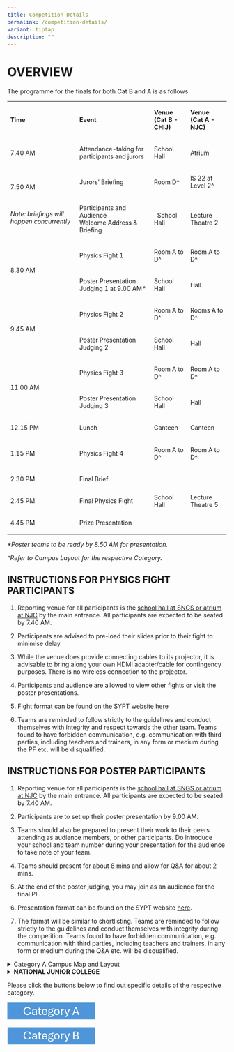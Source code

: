 ```yaml
---
title: Competition Details
permalink: /competition-details/
variant: tiptap
description: ""
---
```

<h1>OVERVIEW</h1>
<p>The programme for the finals for both Cat B and A is as follows:</p>
<table style="minWidth: 100px">
<colgroup>
<col>
<col>
<col>
<col>
</colgroup>
<tbody>
<tr>
<td rowspan="1" colspan="1">
<p><strong>Time</strong>
</p>
</td>
<td rowspan="1" colspan="1">
<p><strong>Event</strong>
</p>
</td>
<td rowspan="1" colspan="1">
<p><strong>Venue<br>(Cat B - CHIJ)</strong>
</p>
</td>
<td rowspan="1" colspan="1">
<p><strong>Venue<br>(Cat A - NJC)</strong>
</p>
</td>
</tr>
<tr>
<td rowspan="1" colspan="1">
<p>7.40 AM</p>
</td>
<td rowspan="1" colspan="1">
<p>Attendance-taking for participants and jurors</p>
</td>
<td rowspan="1" colspan="1">
<p>School Hall</p>
</td>
<td rowspan="1" colspan="1">
<p>Atrium</p>
</td>
</tr>
<tr>
<td rowspan="2" colspan="1">
<p>7.50 AM</p>
<p>
<br>
</p>
<p><em>Note: briefings will happen concurrently</em>
</p>
</td>
<td rowspan="1" colspan="1">
<p>Jurors’ Briefing</p>
</td>
<td rowspan="1" colspan="1">
<p>Room D^</p>
</td>
<td rowspan="1" colspan="1">
<p>IS 22 at Level 2^</p>
</td>
</tr>
<tr>
<td rowspan="1" colspan="1">
<p>Participants and Audience
<br>Welcome Address &amp; Briefing</p>
</td>
<td rowspan="1" colspan="1">
<p>&nbsp; School Hall</p>
</td>
<td rowspan="1" colspan="1">
<p>Lecture Theatre 2</p>
</td>
</tr>
<tr>
<td rowspan="2" colspan="1">
<p>8.30 AM</p>
</td>
<td rowspan="1" colspan="1">
<p>Physics Fight 1&nbsp;</p>
</td>
<td rowspan="1" colspan="1">
<p>Room A to D^</p>
</td>
<td rowspan="1" colspan="1">
<p>Room A to D^</p>
</td>
</tr>
<tr>
<td rowspan="1" colspan="1">
<p>Poster Presentation Judging 1 at 9.00 AM<em>*</em>
</p>
</td>
<td rowspan="1" colspan="1">
<p>School Hall</p>
</td>
<td rowspan="1" colspan="1">
<p>Hall</p>
</td>
</tr>
<tr>
<td rowspan="2" colspan="1">
<p>9.45 AM</p>
</td>
<td rowspan="1" colspan="1">
<p>Physics Fight 2&nbsp;</p>
</td>
<td rowspan="1" colspan="1">
<p>Room A to D^</p>
</td>
<td rowspan="1" colspan="1">
<p>Rooms A to D^</p>
</td>
</tr>
<tr>
<td rowspan="1" colspan="1">
<p>Poster Presentation Judging 2</p>
</td>
<td rowspan="1" colspan="1">
<p>School Hall</p>
</td>
<td rowspan="1" colspan="1">
<p>Hall</p>
</td>
</tr>
<tr>
<td rowspan="2" colspan="1">
<p>11.00 AM</p>
</td>
<td rowspan="1" colspan="1">
<p>Physics Fight 3&nbsp;</p>
</td>
<td rowspan="1" colspan="1">
<p>Room A to D^</p>
</td>
<td rowspan="1" colspan="1">
<p>Room A to D^</p>
</td>
</tr>
<tr>
<td rowspan="1" colspan="1">
<p>Poster Presentation Judging 3</p>
</td>
<td rowspan="1" colspan="1">
<p>School Hall</p>
</td>
<td rowspan="1" colspan="1">
<p>Hall</p>
</td>
</tr>
<tr>
<td rowspan="1" colspan="1">
<p>12.15 PM</p>
</td>
<td rowspan="1" colspan="1">
<p>Lunch</p>
</td>
<td rowspan="1" colspan="1">
<p>Canteen</p>
</td>
<td rowspan="1" colspan="1">
<p>Canteen</p>
</td>
</tr>
<tr>
<td rowspan="1" colspan="1">
<p>1.15 PM</p>
</td>
<td rowspan="1" colspan="1">
<p>Physics Fight 4</p>
</td>
<td rowspan="1" colspan="1">
<p>Room A to D^</p>
</td>
<td rowspan="1" colspan="1">
<p>Room A to D^</p>
</td>
</tr>
<tr>
<td rowspan="1" colspan="1">
<p>2.30 PM</p>
</td>
<td rowspan="1" colspan="1">
<p>Final Brief</p>
</td>
<td rowspan="3" colspan="1">
<p>School Hall</p>
</td>
<td rowspan="3" colspan="1">
<p>Lecture Theatre 5</p>
</td>
</tr>
<tr>
<td rowspan="1" colspan="1">
<p>2.45 PM</p>
</td>
<td rowspan="1" colspan="1">
<p>Final Physics Fight</p>
</td>
</tr>
<tr>
<td rowspan="1" colspan="1">
<p>4.45 PM</p>
</td>
<td rowspan="1" colspan="1">
<p>Prize Presentation</p>
</td>
</tr>
</tbody>
</table>
<p><em>*Poster teams to be ready by 8.50 AM for presentation.</em>
</p>
<p><em>^Refer to Campus Layout for the respective Category.</em>
</p>
<h2>INSTRUCTIONS FOR PHYSICS FIGHT PARTICIPANTS</h2>
<p></p>
<ol>
<li>
<p>Reporting venue for all participants is the <u>school hall at SNGS or atrium at NJC</u> by
the main entrance. All participants are expected to be seated by 7.40 AM.</p>
</li>
</ol>
<p></p>
<ol start="2">
<li>
<p>Participants are advised to pre-load their slides prior to their fight
to minimise delay.&nbsp;</p>
</li>
</ol>
<p></p>
<ol start="3">
<li>
<p>While the venue does provide connecting cables to its projector, it is
advisable to bring along your own HDMI adapter/cable for contingency purposes.
There is no wireless connection to the projector.</p>
</li>
</ol>
<p></p>
<ol start="4">
<li>
<p>Participants and audience are allowed to view other fights or visit the
poster presentations.&nbsp;</p>
</li>
</ol>
<p></p>
<ol start="5">
<li>
<p>Fight format can be found on the SYPT website <a href="https://safe.menlosecurity.com/https://iyptsypt.wixsite.com/sypt/sypt-2025-format" rel="noopener noreferrer nofollow" target="_blank"><u>here</u></a>
</p>
</li>
</ol>
<p></p>
<ol start="6">
<li>
<p>Teams are reminded to follow strictly to the guidelines and conduct themselves
with integrity and respect towards the other team. Teams found to have
forbidden communication, e.g. communication with third parties, including
teachers and trainers, in any form or medium during the PF etc. will be
disqualified.
<br>
</p>
</li>
</ol>
<h2>INSTRUCTIONS FOR POSTER PARTICIPANTS</h2>
<p></p>
<ol>
<li>
<p>Reporting venue for all participants is the <u>school hall at SNGS or atrium at NJC</u> by
the main entrance. All participants are expected to be seated by 7.40 AM.</p>
</li>
</ol>
<p></p>
<ol start="2">
<li>
<p>Participants are to set up their poster presentation by 9.00 AM.</p>
</li>
</ol>
<p></p>
<ol start="3">
<li>
<p>Teams should also be prepared to present their work to their peers attending
as audience members, or other participants. Do introduce your school and
team number during your presentation for the audience to take note of your
team.</p>
</li>
</ol>
<p></p>
<ol start="4">
<li>
<p>Teams should present for about 8 mins and allow for Q&amp;A for about
2 mins.</p>
</li>
</ol>
<p></p>
<ol start="5">
<li>
<p>At the end of the poster judging, you may join as an audience for the
final PF.</p>
</li>
</ol>
<p></p>
<ol start="6">
<li>
<p>Presentation format can be found on the SYPT website <a href="https://safe.menlosecurity.com/https://iyptsypt.wixsite.com/sypt/sypt-2025-format" rel="noopener noreferrer nofollow" target="_blank"><u>here</u></a>.</p>
</li>
</ol>
<p></p>
<ol start="7">
<li>
<p>The format will be similar to shortlisting. Teams are reminded to follow
strictly to the guidelines and conduct themselves with integrity during
the competition. Teams found to have forbidden communication, e.g. communication
with third parties, including teachers and trainers, in any form or medium
during the Q&amp;A etc. will be disqualified.</p>
</li>
</ol>
<p></p>
<div data-type="detailGroup" class="isomer-accordion isomer-accordion-white">
<details class="isomer-details">
<summary>Category A Campus Map and Layout</summary>
<div data-type="detailsContent" class="isomer-details-content">
<p></p>
<p><strong>NATIONAL JUNIOR COLLEGE</strong>
</p>
<div class="isomer-image-wrapper">
<img style="margin-left:0px;margin-top:0px;" height="491" width="679" src="https://lh7-rt.googleusercontent.com/docsz/AD_4nXdgTZAtAsgRoVRcz0KMVNw7NpniJqwkwTpLzd1NPNUxilIYNcRz1gPshGthg107N7b3fHnpP9cfcCtJJSoipRxH_P3ao1PG1DqpKF4_w7er0Ne_YqVDRmoVaqKIKPvAoY8jdVN83_Pay3w3oxcwqQo?key=--N09Ipa7FmkGCDHctzGtIXA">
</div>
</div>
</details>
<details class="isomer-details">
<summary><strong>NATIONAL JUNIOR COLLEGE</strong>
</summary>
<div data-type="detailsContent" class="isomer-details-content">
<p></p>
</div>
</details>
</div>
<p>Please click the buttons below to find out specific details of the respective
category.</p><a class="isomer-image-wrapper" href="/category-a-details/"><img style="width: 40%;" height="auto" width="100%" alt="" src="/images/Cat_A_Button.jpg"></a>
<p></p><a class="isomer-image-wrapper" href="/category-b-details/"><img style="width: 40%;" height="auto" width="100%" alt="" src="/images/Cat_B_Button.jpg"></a>
<p></p>